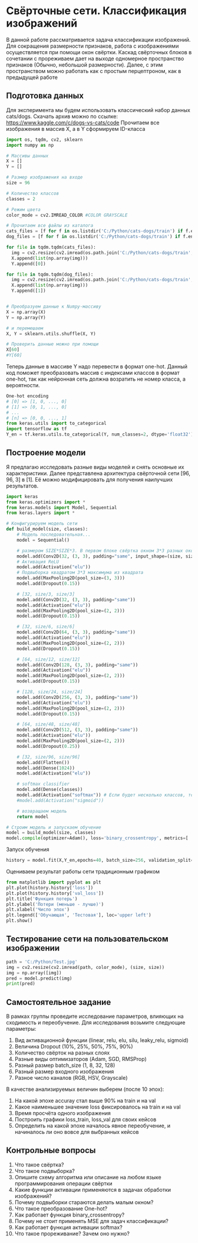 # Свёрточные сети. Классификация изображений
В данной работе рассматривается задача классификации изображений. Для сокращения размерности признаков, работа с изображениями осуществляется при помощи окон свёртки. Каскад свёрточных блоков в сочетании с прореживаем дает на выходе одномерное пространство признаков (Обычно, небольшой размерности). Далее, с этим пространством можно работать как с простым перцептроном, как в предыдущей работе

## Подготовка данных
Для эксперимента мы будем использовать классический набор данных cats/dogs. Скачать архив можно по ссылке: https://www.kaggle.com/c/dogs-vs-cats/code
Прочитаем все изображения в массив X, а в Y сформируем ID-класса
``` python
import os, tqdm, cv2, sklearn
import numpy as np

# Массивы данных
X = []
Y = []

# Размер изображения на входе
size = 96

# Количество классов
classes = 2

# Режим цвета
color_mode = cv2.IMREAD_COLOR #COLOR GRAYSCALE

# Прочитаем все файлы из каталога
cats_files = [f for f in os.listdir('C:/Python/cats-dogs/train') if f.endswith(('.png', '.jpg', '.jpeg', '.gif')) and f.startswith(('cat')) ]
dog_files = [f for f in os.listdir('C:/Python/cats-dogs/train') if f.endswith(('.png', '.jpg', '.jpeg', '.gif')) and f.startswith(('dog')) ]

for file in tqdm.tqdm(cats_files):
  img = cv2.resize(cv2.imread(os.path.join('C:/Python/cats-dogs/train', file), color_mode), (size, size))
  X.append(list(np.array(img)))
  Y.append([0])

for file in tqdm.tqdm(dog_files):
  img = cv2.resize(cv2.imread(os.path.join('C:/Python/cats-dogs/train', file), color_mode), (size, size))
  X.append(list(np.array(img)))
  Y.append([1])


# Преобразуем данные к Numpy-массиву
X = np.array(X)
Y = np.array(Y)

# и перемешаем
X, Y = sklearn.utils.shuffle(X, Y)
```

``` python
# Проверить данные можно при помощи
X[60]
#Y[60]
```
Теперь данные в массиве Y надо перевести в формат one-hot. Данный код поможет преобразовать массив с индексами классов в формат one-hot, так как нейронная сеть должна возратить не номер класса, а вероятности.
``` python
One-hot encoding
# [0] => [1, 0, ..., 0]
# [1] => [0, 1, ..., 0]
# ...
# [n] => [0, 0, ..., 1]
from keras.utils import to_categorical
import tensorflow as tf
Y_en = tf.keras.utils.to_categorical(Y, num_classes=2, dtype='float32')
```

## Построение модели

Я предлагаю исследовать разные виды моделей и снять основные их характеристики. Далее представлена архитектура свёрточной сети [96, 96, 3] в [1]. Её можно модифицировать для получения наилучших результатов.
``` python
import keras
from keras.optimizers import *
from keras.models import Model, Sequential
from keras.layers import *

# Конфигурируем модель сети
def build_model(size, classes):
    # Модель последовательная...
    model = Sequential()

    # размером SIZE*SIZE*3. В первом блоке свёртка окном 3*3 разных окон 36 штук...
    model.add(Conv2D(32, (3, 3), padding="same", input_shape=(size, size, 3)))
    # Активация ReLU
    model.add(Activation("elu"))
    # Подвыборка квадратом 3*3 максимума из квадрата
    model.add(MaxPooling2D(pool_size=(3, 3)))
    model.add(Dropout(0.15))

    # [32, size/3, size/3]
    model.add(Conv2D(32, (3, 3), padding="same"))
    model.add(Activation("elu"))
    model.add(MaxPooling2D(pool_size=(2, 2)))
    model.add(Dropout(0.15))

    # [32, size/6, size/6]
    model.add(Conv2D(64, (3, 3), padding="same"))
    model.add(Activation("elu"))
    model.add(MaxPooling2D(pool_size=(2, 2)))
    model.add(Dropout(0.15))

    # [64, size/12, size/12]
    model.add(Conv2D(128, (3, 3), padding="same"))
    model.add(Activation("elu"))
    model.add(MaxPooling2D(pool_size=(2, 2)))
    model.add(Dropout(0.15))

    # [128, size/24, size/24]
    model.add(Conv2D(256, (3, 3), padding="same"))
    model.add(Activation("elu"))
    model.add(MaxPooling2D(pool_size=(2, 2)))
    model.add(Dropout(0.15))

    # [64, size/48, size/48]
    model.add(Conv2D(512, (3, 3), padding="same"))
    model.add(Activation("elu"))
    model.add(MaxPooling2D(pool_size=(2, 2)))
    model.add(Dropout(0.25))

    # [32, size/96, size/96]
    model.add(Flatten())
    model.add(Dense(1024))
    model.add(Activation("elu"))

    # softmax classifier
    model.add(Dense(classes))
    model.add(Activation("softmax")) # Если будет несколько классов, то softmax
    #model.add(Activation("sigmoid"))

    # возвращаем модель
    return model
```

``` python
# Строим модель и запускаем обучение
model = build_model(size, classes)
model.compile(optimizer=Adam(), loss='binary_crossentropy', metrics=[ 'accuracy', 'mse', 'mae'])
```
Запуск обучения
``` python
history = model.fit(X,Y_en,epochs=40, batch_size=256, validation_split=0.2)
```
Оцениваем результат работы сети традиционным графиком
``` python
from matplotlib import pyplot as plt
plt.plot(history.history['loss'])
plt.plot(history.history['val_loss'])
plt.title('Функция потерь')
plt.ylabel('Потери (меньше - лучше)')
plt.xlabel('Число эпох')
plt.legend(['Обучающая', 'Тестовая'], loc='upper left')
plt.show()
```
## Тестирование сети на пользовательском изображении
``` python
path = 'C:/Python/Test.jpg'
img = cv2.resize(cv2.imread(path, color_mode), (size, size))
img = np.array([img])
pred = model.predict(img)
print(pred)
```
## Самостоятельное задание
В рамках группы проведите исследование параметров, влияющих на сходимость и переобучение. Для исследования возьмите следующие параметры:
1. Вид активационной функции (linear, relu, elu, silu, leaky_relu, sigmoid)
2. Величина Dropout (10%, 25%, 50%, 75%, 90%)
3. Количество свёрток на разных слоях
4. Разные виды оптимизаторов (Adam, SGD, RMSProp)
5. Разный размер batch_size (1, 8, 32, 128)
6. Разный размер входного изображения
7. Разное число каналов (RGB, HSV, Grayscale)

В качестве анализируемых величин выберем (после 10 эпох):
1. На какой эпохе accuray стал выше 90% на train и на val
2. Какое наименьшее значение loss фиксировалось на train и на val
3. Время просчёта одного изображения
4. Построить графики loss_train, loss_val для своих кейсов
5. Определить на какой эпохе началось явное переобучение, и начиналось ли оно вовсе для выбранных кейсов

## Контрольные вопросы
1. Что такое свёртка?
2. Что такое подвыборка?
3. Опишите схему алгоритма или описание на любом языке программирования операции свёртки
4. Какие функции активации применяются в задачах обработки изображений?
5. Почему подвыборки стараются делать малым окном?
6. Что такое преобразование One-hot?
7. Как работает функция binary_crossentropy?
8. Почему не стоит применять MSE для задач классификации?
9. Как работает функция активации softmax?
10. Что такое прореживание? Зачем оно нужно?
